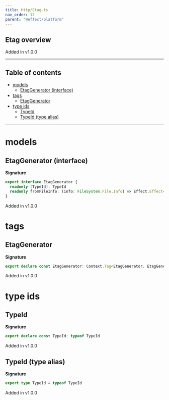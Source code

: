 ```yaml
---
title: Http/Etag.ts
nav_order: 12
parent: "@effect/platform"
---
```


## Etag overview

Added in v1.0.0

---

<h2 class="text-delta">Table of contents</h2>

- [models](#models)
  - [EtagGenerator (interface)](#etaggenerator-interface)
- [tags](#tags)
  - [EtagGenerator](#etaggenerator)
- [type ids](#type-ids)
  - [TypeId](#typeid)
  - [TypeId (type alias)](#typeid-type-alias)

---

# models

## EtagGenerator (interface)

**Signature**

```ts
export interface EtagGenerator {
  readonly [TypeId]: TypeId
  readonly fromFileInfo: (info: FileSystem.File.Info) => Effect.Effect<never, never, string>
}
```

Added in v1.0.0

# tags

## EtagGenerator

**Signature**

```ts
export declare const EtagGenerator: Context.Tag<EtagGenerator, EtagGenerator>
```

Added in v1.0.0

# type ids

## TypeId

**Signature**

```ts
export declare const TypeId: typeof TypeId
```

Added in v1.0.0

## TypeId (type alias)

**Signature**

```ts
export type TypeId = typeof TypeId
```

Added in v1.0.0
